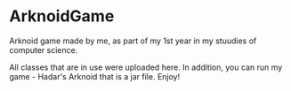 # ArknoidGame
Arknoid game made by me, as part of my 1st year in my stuudies of computer science.

All classes that are in use were uploaded here.
In addition, you can run my game - Hadar's Arknoid that is a jar file.
Enjoy!
